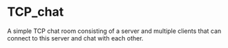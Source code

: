 # TCP_chat
A simple TCP chat room consisting of a server and multiple clients that can connect to this server and chat with each other.
